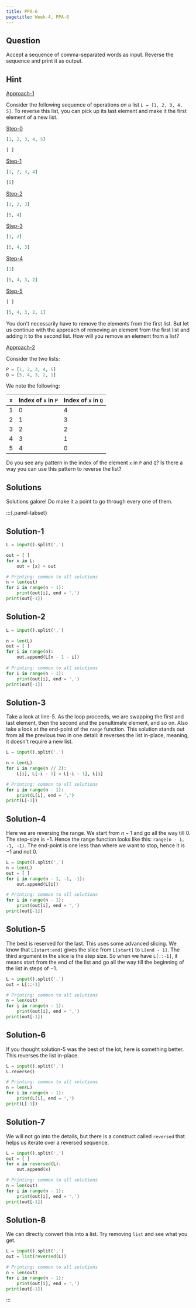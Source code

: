 ```yaml
---
title: PPA-6
pagetitle: Week-4, PPA-6
---
```


## Question

Accept a sequence of comma-separated words as input. Reverse the sequence and print it as output.



## Hint

<u>Approach-1</u>

Consider the following sequence of operations on a list `L = [1, 2, 3, 4, 5]`. To reverse this list, you can pick up its last element and make it the first element of a new list.

<u>Step-0</u>

```python
[1, 2, 3, 4, 5]

[ ]
```

<u>Step-1</u>

```python
[1, 2, 3, 4]

[5]
```

<u>Step-2</u>

```python
[1, 2, 3]

[5, 4]
```

<u>Step-3</u>

```python
[1, 2]

[5, 4, 3]
```

<u>Step-4</u>

```python
[1]

[5, 4, 3, 2]
```

<u>Step-5</u>

```python
[ ]

[5, 4, 3, 2, 1]
```

You don't necessarily have to remove the elements from the first list. But let us continue with the approach of removing an element from the first list and adding it to the second list. How will you remove an element from a list?

<u>Approach-2</u>

Consider the two lists:

```python
P = [1, 2, 3, 4, 5]
Q = [5, 4, 3, 2, 1]
```

We note the following:

| `x`  | Index of `x` in `P` | Index of `x` in `Q` |
| ---- | ------------------- | ------------------- |
| 1    | 0                   | 4                   |
| 2    | 1                   | 3                   |
| 3    | 2                   | 2                   |
| 4    | 3                   | 1                   |
| 5    | 4                   | 0                   |

Do you see any pattern in the index of the element `x` in `P` and `Q`? Is there a way you can use this pattern to reverse the list?



## Solutions

Solutions galore! Do make it a point to go through every one of them.

:::{.panel-tabset}

## Solution-1

```python
L = input().split(',')

out = [ ]
for x in L:
    out = [x] + out

# Printing: common to all solutions
n = len(out)
for i in range(n - 1):
    print(out[i], end = ',')
print(out[-1])
```

## Solution-2

```python
L = input().split(',')

n = len(L)
out = [ ]
for i in range(n):
    out.append(L[n - 1 - i])
    
# Printing: common to all solutions
for i in range(n - 1):
    print(out[i], end = ',')
print(out[-1])
```

## Solution-3

Take a look at line-5. As the loop proceeds, we are swapping the first and last element, then the second and the penultimate element, and so on. Also take a look at the end-point of the `range` function. This solution stands out from all the previous two in one detail: it reverses the list in-place, meaning, it doesn't require a new list.

```python
L = input().split(',')

n = len(L)
for i in range(n // 2):
    L[i], L[-i - 1] = L[-i - 1], L[i]

# Printing: common to all solutions
for i in range(n - 1):
    print(L[i], end = ',')
print(L[-1])
```

## Solution-4

Here we are reversing the range. We start from $n - 1$ and go all the way till $0$. The step-size is $-1$. Hence the range function looks like this: `range(n - 1, -1, -1)`. The end-point is one less than where we want to stop, hence it is $-1$ and not $0$.

```python
L = input().split(',')
n = len(L)
out = [ ]
for i in range(n - 1, -1, -1):
    out.append(L[i])

# Printing: common to all solutions
for i in range(n - 1):
    print(out[i], end = ',')
print(out[-1])
```

## Solution-5

The best is reserved for the last. This uses some advanced slicing. We know that `L[start:end]` gives the slice from `L[start]` to `L[end - 1]`. The third argument in the slice is the step size. So when we have `L[::-1]`, it means start from the end of the list and go all the way till the beginning of the list in steps of $-1$.

```python
L = input().split(',')
out = L[::-1]

# Printing: common to all solutions
n = len(out)
for i in range(n - 1):
    print(out[i], end = ',')
print(out[-1])
```

## Solution-6

If you thought solution-5 was the best of the lot, here is something better. This reverses the list in-place.

```python
L = input().split(',')
L.reverse()

# Printing: common to all solutions
n = len(L)
for i in range(n - 1):
    print(L[i], end = ',')
print(L[-1])
```

## Solution-7

We will not go into the details, but there is a construct called `reversed` that helps us iterate over a reversed sequence.

```python
L = input().split(',')
out = [ ]
for x in reversed(L):
    out.append(x)

# Printing: common to all solutions
n = len(out)
for i in range(n - 1):
    print(out[i], end = ',')
print(out[-1])
```

## Solution-8

We can directly convert this into a list. Try removing `list` and see what you get.

```python
L = input().split(',')
out = list(reversed(L))

# Printing: common to all solutions
n = len(out)
for i in range(n - 1):
    print(out[i], end = ',')
print(out[-1])
```

:::
